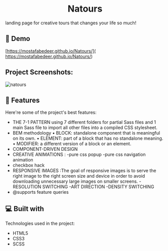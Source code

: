 <h1 align="center" id="title">Natours</h1>

<p id="description">landing page for creative tours that changes your life so much!</p>

<h2>🚀 Demo</h2>

[https://mostafabedeer.github.io/Natours/]( https://mostafabedeer.github.io/Natours/)

<h2>Project Screenshots:</h2>

![natours](https://github.com/Mostafabedeer/Natours/assets/86775807/02eefbda-f0a3-4344-9790-dd110545b64c)

  
  
<h2>🧐 Features</h2>

Here're some of the project's best features:

*   THE 7-1 PATTERN using 7 different folders for partial Sass files and 1 main Sass file to import all other files into a compiled CSS stylesheet.
*   BEM methodology • BLOCK: standalone component that is meaningful on its own. • ELEMENT: part of a block that has no standalone meaning. • MODIFIER: a different version of a block or an element.
*   COMPONENT-DRIVEN DESIGN
*   CREATIVE ANIMATIONS : -pure css popup -pure css navigation animation
*   checkbox hack
*   RESPONSIVE IMAGES :The goal of responsive images is to serve the right image to the right screen size and device in order to avoid downloading unnecessary large images on smaller screens. -RESOLUTION SWITCHING -ART DIRECTION -DENSITY SWITCHING
*   @supports feature queries

  
  
<h2>💻 Built with</h2>

Technologies used in the project:

*   HTML5
*   CSS3
*   SCSS
